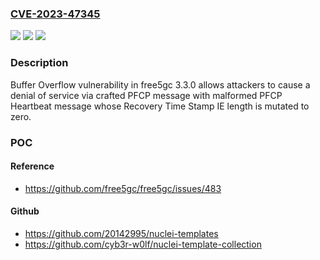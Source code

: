 ### [CVE-2023-47345](https://cve.mitre.org/cgi-bin/cvename.cgi?name=CVE-2023-47345)
![](https://img.shields.io/static/v1?label=Product&message=n%2Fa&color=blue)
![](https://img.shields.io/static/v1?label=Version&message=n%2Fa&color=blue)
![](https://img.shields.io/static/v1?label=Vulnerability&message=n%2Fa&color=brighgreen)

### Description

Buffer Overflow vulnerability in free5gc 3.3.0 allows attackers to cause a denial of service via crafted PFCP message with malformed PFCP Heartbeat message whose Recovery Time Stamp IE length is mutated to zero.

### POC

#### Reference
- https://github.com/free5gc/free5gc/issues/483

#### Github
- https://github.com/20142995/nuclei-templates
- https://github.com/cyb3r-w0lf/nuclei-template-collection

